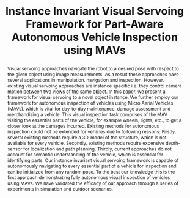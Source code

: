 ---
layout: project-page-new
title: "Instance Invariant Visual Servoing Framework for Part-Aware Autonomous Vehicle Inspection using MAVs"
authors:
  - name: Harit Pandya
    sup: 1
  - name: Ayush Gaud
    sup: 1
  - name: Gourav Kumar
    sup: 1
  - name: K. Madhava Krishna
    sup: 1
affiliations:
  - name: IIIT Hyderabad, India
    link: https://robotics.iiit.ac.in
    sup: 1
permalink: /publications/2019/Pandya_Instance-Invariant-Visual/
abstract: "Visual servoing approaches navigate the robot to a desired pose with respect to the given object using image measurements. As a result these approaches have several applications in manipulation, navigation and inspection. However, existing visual servoing approaches are instance specific i.e. they control camera motion between two views of the same object. In this paper, we present a framework for visual servoing to a novel object instance. We further employ our framework for autonomous inspection of vehicles using Micro Aerial Vehicles (MAVs), which is vital for day-to-day maintenance, damage assessment and merchandising a vehicle. This visual inspection task comprises of the MAV visiting the essential parts of the vehicle, for example wheels, lights, etc., to get a closer look at the damages incurred. Existing methods for autonomous inspection could not be extended for vehicles due to following reasons: Firstly, several existing methods require a 3D-model of the structure, which is not available for every vehicle. Secondly, existing methods require expensive depth-sensor for localization and path planning. Thirdly, current approaches do not account for semantic understanding of the vehicle, which is essential for identifying parts. Our instance invariant visual servoing framework is capable of autonomously navigating to every essential part of a vehicle for inspection and can be initialized from any random pose. To the best our knowledge this is the first approach demonstrating fully autonomous visual inspection of vehicles using MAVs. We have validated the efficacy of our approach through a series of experiments in simulation and outdoor scenarios."
paper: https://robotics.iiit.ac.in/uploads/Main/Publications/resources/Harit_et_al_jfr2019/paper.pdf
supplement: https://robotics.iiit.ac.in/people/harit.pandya/vi_inspection/vi_supp.pdf
iframe: https://www.youtube.com/embed/RuYE5Nm3Bag

---